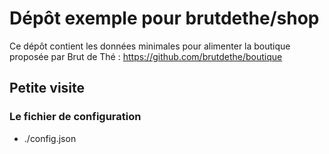 # Dépôt exemple pour brutdethe/shop
Ce dépôt contient les données minimales pour alimenter la boutique proposée par Brut de Thé : https://github.com/brutdethe/boutique

## Petite visite

### Le fichier de configuration

- ./config.json